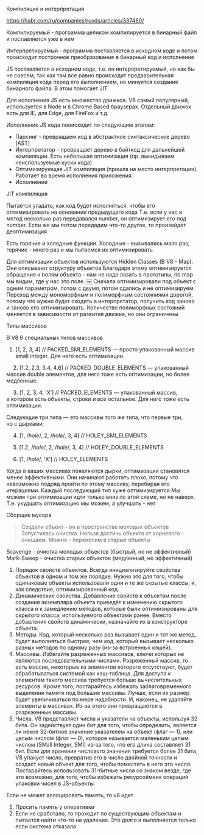 Компиляция и интерпретация

https://habr.com/ru/companies/ruvds/articles/337460/

Компилируемый - программа целиком компилируется в бинарный файл и поставляется уже в нем

Интерпретируемый - программа поставляется в исходном коде и потом происходит построчное преобразование в бинарный код и исполнение

JS поставляется в исходном коде, т.е. он интерпретируемый, но как бы не совсем, так как там все равно происходит предварительная компиляция кода перед его выполнением, но минуется создание бинарного файла. В этом помогает JIT

Для исполнения JS есть множество движков. V8 самый популярный, используется в Node и в Chrome Based браузерах. Отдельный движок есть для IE, для Edge, для FireFox и т.д.

Исполнение JS кода пооисходит по следующим этапам:
- Парсинг - превращаем код в абстрактное синтаксическое дерево (AST)
- Интерпретатор - превращает дерево в байткод для дальнейшей компиляции. Есть небольшая оптимизация (пр. выкидываем неиспользуемые куски кода)
- Оптимизирующая JIT компиляция (пришла на место интерпретации). Работает во время исполнения приложения.
- Исполнение

JIT компиляция

Пытается угадать, как код будет исполняться, чтобы его оптимизировать на основании предыдущего кода
Т.е. если у нас в метод несколько раз передавался number, он оптимизирует его под number. Если же мы потом передадим что-то другое, то произойдет деоптимизация

Есть горячие и холодные функции. Холодные - вызывались мало раз, горячие - много раз и мы пытаемся их оптимизировать

Для оптимизации объектов используются Hidden Classes (В V8 - Map). Они описывают структуру объектов
Благодаря этому оптимизируется обращение к полям объекта - нам не надо лазать в прототипы, по map мы видим, где у нас это поле.
￼
Сначала оптимизировали под объект с одним параметром, потом с двумя, потом сдались и не оптимизируем. Переход между мономорфным и полиморфным состояниями дорогой, потому что нужно будет сходить в интерпретатор, получить код заново и заново его оптимизировать. Количество полиморфных состояний меняется в зависимости от развития движка, но они ограничены

Типы массивов

В V8 6 специальных типов массивов

1. [1, 2, 3, 4] // PACKED_SMI_ELEMENTS — просто упакованный массив small integer. Для него есть оптимизации.

  2. [1.2, 2.3, 3.4, 4.6] // PACKED_DOUBLE_ELEMENTS — упакованный массив double элементов, для него тоже есть оптимизации, но более медленные.

  3. [1, 2, 3, 4, ’X’] // PACKED_ELEMENTS — упакованный массив, в котором есть объекты, строки и все остальное. Для него тоже есть оптимизации.

Следующие три типа — это массивы того же типа, что первые три, но с дырками:

  4. [1, /*hole*/, 2, /*hole*/, 3, 4] // HOLEY_SMI_ELEMENTS

  5. [1.2, /*hole*/, 2, /*hole*/, 3, 4] // HOLEY_DOUBLE_ELEMENTS

  6. [1, /*hole*/, ’X’] // HOLEY_ELEMENTS

Когда в ваших массивах появляются дырки, оптимизации становятся менее эффективными. Они начинают работать плохо, потому что невозможно подряд пройти по этому массиву, перебирая его итерациями. Каждый последующий тип хуже оптимизируется
Мы можем при оптимизации идти только вниз по этой схеме, но не наверх. Т.е. ухудшать оптимизацию мы можем, а улучшать - нет

Сборщик мусора

> Создали объект - он в пространстве молодых объектов
> Запустилась очистка. Нельзя достичь объекта от корневого - очищаем. Можно - переносим в старые объекты

Scavenge - очистка молодых объектов (быстрый, но не эффективный)
Mark-Sweep - очистка старых объектов (медленный, но эффективный)


1. Порядок свойств объектов. Всегда инициализируйте свойства объектов в одном и том же порядке. Нужно это для того, чтобы одинаковые объекты использовали одни и те же скрытые классы, и, как следствие, оптимизированный код.
2. Динамические свойства. Добавление свойств к объектам после создания экземпляра объекта приведёт к изменению скрытого класса и к замедлению методов, которые были оптимизированы для скрытого класса, используемого объектами ранее. Вместо добавления свойств динамически, назначайте их в конструкторе объекта.
3. Методы. Код, который несколько раз вызывает один и тот же метод, будет выполняться быстрее, чем код, который вызывает несколько разных методов по одному разу (из-за встроенных кэшей).
4. Массивы. Избегайте разреженных массивов, ключи которых не являются последовательными числами. Разреженный массив, то есть массив, некоторые из элементов которого отсутствуют, будет обрабатываться системой как хэш-таблица. Для доступа к элементам такого массива требуется больше вычислительных ресурсов. Кроме того, постарайтесь избежать заблаговременного выделения памяти под большие массивы. Лучше, если их размер будет увеличиваться по мере надобности. И, наконец, не удаляйте элементы в массивах. Из-за этого они превращаются в разреженные массивы.
5. Числа. V8 представляет числа и указатели на объекты, используя 32 бита. Он задействует один бит для того, чтобы определить, является ли некое 32-битное значение указателем на объект (флаг — 1), или целым числом (флаг — 0), которое называется маленьким целым числом (SMall Integer, SMI) из-за того, что его длина составляет 31 бит. Если для хранения числового значения требуется более 31 бита, V8 упакует число, превратив его в число двойной точности и создаст новый объект для того, чтобы поместить в него это число. Постарайтесь использовать 31-битные числа со знаком везде, где это возможно, для того, чтобы избежать ресурсоёмких операций упаковки чисел в JS-объекты.

Если не может аллоцировать память, то v8 идет
1. Просить память у оперативки
2. Если не сработало, то проходит по существующим объектам и пытается найти что-то на удаление. Это долго и выполняется только если система отказала
